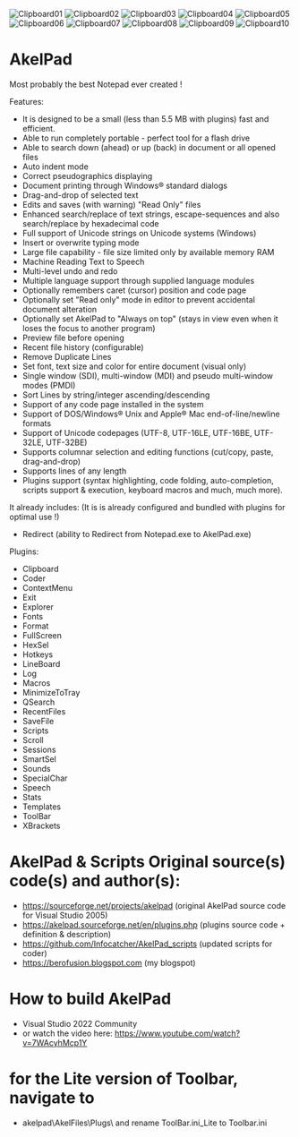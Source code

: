![Clipboard01](https://user-images.githubusercontent.com/122004809/211796075-ab979206-621d-430e-ac61-1feceb38dddd.jpg)
![Clipboard02](https://user-images.githubusercontent.com/122004809/211796078-3af9d667-badb-4daa-844f-18deabcc65e4.jpg)
![Clipboard03](https://user-images.githubusercontent.com/122004809/211796085-897eebb7-392f-43e3-a070-f3719421699b.jpg)
![Clipboard04](https://user-images.githubusercontent.com/122004809/211796091-c99196a4-45ba-4747-ad49-09b44d118948.jpg)
![Clipboard05](https://user-images.githubusercontent.com/122004809/211796095-52211209-106b-4cda-b5b2-d9039d93664b.jpg)
![Clipboard06](https://user-images.githubusercontent.com/122004809/211796100-a87004b3-8bfa-4bf0-a354-3914818827db.jpg)
![Clipboard07](https://user-images.githubusercontent.com/122004809/211796105-e14eaaf2-dc23-4498-9f59-eddeffd5a86a.jpg)
![Clipboard08](https://user-images.githubusercontent.com/122004809/211796108-d506db0a-a25a-4a92-8d9f-39bad5256b22.jpg)
![Clipboard09](https://user-images.githubusercontent.com/122004809/211796111-b5c537dc-aca7-4f04-8988-14d43fbdf956.jpg)
![Clipboard10](https://user-images.githubusercontent.com/122004809/211796117-6192c102-51a5-42d1-8c56-80d57b8a1f0d.jpg)


# AkelPad
Most probably the best Notepad ever created !

Features:

* It is designed to be a small (less than 5.5 MB with plugins) fast and efficient.
* Able to run completely portable - perfect tool for a flash drive
* Able to search down (ahead) or up (back) in document or all opened files 
* Auto indent mode
* Correct pseudographics displaying
* Document printing through Windows® standard dialogs 
* Drag-and-drop of selected text
* Edits and saves (with warning) "Read Only" files 
* Enhanced search/replace of text strings, escape-sequences and also search/replace by hexadecimal code 
* Full support of Unicode strings on Unicode systems (Windows)
* Insert or overwrite typing mode 
* Large file capability - file size limited only by available memory RAM
* Machine Reading Text to Speech
* Multi-level undo and redo 
* Multiple language support through supplied language modules
* Optionally remembers caret (cursor) position and code page 
* Optionally set "Read only" mode in editor to prevent accidental document alteration 
* Optionally set AkelPad to "Always on top" (stays in view even when it loses the focus to another program) 
* Preview file before opening 
* Recent file history (configurable) 
* Remove Duplicate Lines
* Set font, text size and color for entire document (visual only) 
* Single window (SDI), multi-window (MDI) and pseudo multi-window modes (PMDI)
* Sort Lines by string/integer ascending/descending
* Support of any code page installed in the system 
* Support of DOS/Windows® Unix and Apple® Mac end-of-line/newline formats 
* Support of Unicode codepages (UTF-8, UTF-16LE, UTF-16BE, UTF-32LE, UTF-32BE)
* Supports columnar selection and editing functions (cut/copy, paste, drag-and-drop) 
* Supports lines of any length 
* Plugins support (syntax highlighting, code folding, auto-completion, scripts support & execution, keyboard macros and much, much more).

It already includes: (It is is already configured and bundled with plugins for optimal use !)

* Redirect (ability to Redirect from Notepad.exe to AkelPad.exe)

Plugins:

* Clipboard
* Coder
* ContextMenu
* Exit
* Explorer
* Fonts
* Format
* FullScreen
* HexSel
* Hotkeys
* LineBoard
* Log
* Macros
* MinimizeToTray
* QSearch
* RecentFiles
* SaveFile
* Scripts
* Scroll
* Sessions
* SmartSel
* Sounds
* SpecialChar
* Speech
* Stats
* Templates
* ToolBar
* XBrackets


# AkelPad & Scripts Original source(s) code(s) and author(s):
* https://sourceforge.net/projects/akelpad        (original AkelPad source code for Visual Studio 2005)
* https://akelpad.sourceforge.net/en/plugins.php  (plugins source code + definition & description)
* https://github.com/Infocatcher/AkelPad_scripts  (updated scripts for coder)
* https://berofusion.blogspot.com                 (my blogspot)


# How to build AkelPad
* Visual Studio 2022 Community
* or watch the video here:    https://www.youtube.com/watch?v=7WAcyhMcp1Y


# for the Lite version of Toolbar, navigate to
* akelpad\AkelFiles\Plugs\  and rename  ToolBar.ini_Lite  to  Toolbar.ini

